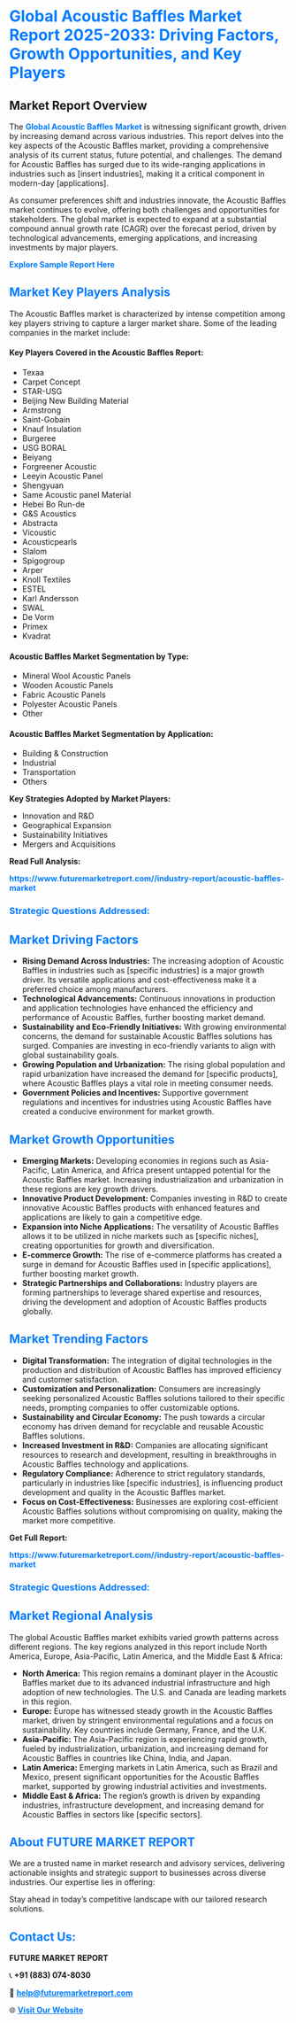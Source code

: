 <h1 style="color: #007BFF;">Global Acoustic Baffles Market Report 2025-2033: Driving Factors, Growth Opportunities, and Key Players</h1>

<section id="overview">
<h2>Market Report Overview</h2>
<p>The <a href="https://www.futuremarketreport.com//industry-report/acoustic-baffles-market" style="color: #007BFF; text-decoration: none;"><strong>Global Acoustic Baffles Market</strong></a> is witnessing significant growth, driven by increasing demand across various industries. This report delves into the key aspects of the Acoustic Baffles market, providing a comprehensive analysis of its current status, future potential, and challenges. The demand for Acoustic Baffles has surged due to its wide-ranging applications in industries such as [insert industries], making it a critical component in modern-day [applications].</p>
<p>As consumer preferences shift and industries innovate, the Acoustic Baffles market continues to evolve, offering both challenges and opportunities for stakeholders. The global market is expected to expand at a substantial compound annual growth rate (CAGR) over the forecast period, driven by technological advancements, emerging applications, and increasing investments by major players.</p>
</section>

<section id="overview">
<p><a href="https://www.futuremarketreport.com//request-sample/reportId=88687" style="color: #007BFF; text-decoration: none;"><strong>Explore Sample Report Here</strong></a></p>
</section>

<section id="key-players">
<h2 style="color: #007BFF;">Market Key Players Analysis</h2>
<p>The Acoustic Baffles market is characterized by intense competition among key players striving to capture a larger market share. Some of the leading companies in the market include:</p>
<h4>Key Players Covered in the Acoustic Baffles Report:</h4>
<ul><li>Texaa</li><li>Carpet Concept</li><li>STAR-USG</li><li>Beijing New Building Material</li><li>Armstrong</li><li>Saint-Gobain</li><li>Knauf Insulation</li><li>Burgeree</li><li>USG BORAL</li><li>Beiyang</li><li>Forgreener Acoustic</li><li>Leeyin Acoustic Panel</li><li>Shengyuan</li><li>Same Acoustic panel Material</li><li>Hebei Bo Run-de</li><li>G&amp;S Acoustics</li><li>Abstracta</li><li>Vicoustic</li><li>Acousticpearls</li><li>Slalom</li><li>Spigogroup</li><li>Arper</li><li>Knoll Textiles</li><li>ESTEL</li><li>Karl Andersson</li><li>SWAL</li><li>De Vorm</li><li>Primex</li><li>Kvadrat</li></ul>
<h4>Acoustic Baffles Market Segmentation by Type:</h4>
<ul><li>Mineral Wool Acoustic Panels</li><li>Wooden Acoustic Panels</li><li>Fabric Acoustic Panels</li><li>Polyester Acoustic Panels</li><li>Other</li></ul>

<h4>Acoustic Baffles Market Segmentation by Application:</h4>
<ul><li>Building &amp; Construction</li><li>Industrial</li><li>Transportation</li><li>Others</li></ul>
<p><strong>Key Strategies Adopted by Market Players:</strong></p>
<ul>
<li>Innovation and R&D</li>
<li>Geographical Expansion</li>
<li>Sustainability Initiatives</li>
<li>Mergers and Acquisitions</li>
</ul>
</section>

<section>
<p><strong>Read Full Analysis: </strong></p><a href="https://www.futuremarketreport.com//industry-report/acoustic-baffles-market" style="color: #007BFF; text-decoration: none;"><strong>https://www.futuremarketreport.com//industry-report/acoustic-baffles-market</strong></a>
<h3 style="color: #007BFF;">Strategic Questions Addressed:</h3>
</section>

<section id="driving-factors">
<h2 style="color: #007BFF;">Market Driving Factors</h2>
<ul>
<li><strong>Rising Demand Across Industries:</strong> The increasing adoption of Acoustic Baffles in industries such as [specific industries] is a major growth driver. Its versatile applications and cost-effectiveness make it a preferred choice among manufacturers.</li>
<li><strong>Technological Advancements:</strong> Continuous innovations in production and application technologies have enhanced the efficiency and performance of Acoustic Baffles, further boosting market demand.</li>
<li><strong>Sustainability and Eco-Friendly Initiatives:</strong> With growing environmental concerns, the demand for sustainable Acoustic Baffles solutions has surged. Companies are investing in eco-friendly variants to align with global sustainability goals.</li>
<li><strong>Growing Population and Urbanization:</strong> The rising global population and rapid urbanization have increased the demand for [specific products], where Acoustic Baffles plays a vital role in meeting consumer needs.</li>
<li><strong>Government Policies and Incentives:</strong> Supportive government regulations and incentives for industries using Acoustic Baffles have created a conducive environment for market growth.</li>
</ul>
</section>

<section id="growth-opportunities">
<h2 style="color: #007BFF;">Market Growth Opportunities</h2>
<ul>
<li><strong>Emerging Markets:</strong> Developing economies in regions such as Asia-Pacific, Latin America, and Africa present untapped potential for the Acoustic Baffles market. Increasing industrialization and urbanization in these regions are key growth drivers.</li>
<li><strong>Innovative Product Development:</strong> Companies investing in R&D to create innovative Acoustic Baffles products with enhanced features and applications are likely to gain a competitive edge.</li>
<li><strong>Expansion into Niche Applications:</strong> The versatility of Acoustic Baffles allows it to be utilized in niche markets such as [specific niches], creating opportunities for growth and diversification.</li>
<li><strong>E-commerce Growth:</strong> The rise of e-commerce platforms has created a surge in demand for Acoustic Baffles used in [specific applications], further boosting market growth.</li>
<li><strong>Strategic Partnerships and Collaborations:</strong> Industry players are forming partnerships to leverage shared expertise and resources, driving the development and adoption of Acoustic Baffles products globally.</li>
</ul>
</section>

<section id="trending-factors">
<h2 style="color: #007BFF;">Market Trending Factors</h2>
<ul>
<li><strong>Digital Transformation:</strong> The integration of digital technologies in the production and distribution of Acoustic Baffles has improved efficiency and customer satisfaction.</li>
<li><strong>Customization and Personalization:</strong> Consumers are increasingly seeking personalized Acoustic Baffles solutions tailored to their specific needs, prompting companies to offer customizable options.</li>
<li><strong>Sustainability and Circular Economy:</strong> The push towards a circular economy has driven demand for recyclable and reusable Acoustic Baffles solutions.</li>
<li><strong>Increased Investment in R&D:</strong> Companies are allocating significant resources to research and development, resulting in breakthroughs in Acoustic Baffles technology and applications.</li>
<li><strong>Regulatory Compliance:</strong> Adherence to strict regulatory standards, particularly in industries like [specific industries], is influencing product development and quality in the Acoustic Baffles market.</li>
<li><strong>Focus on Cost-Effectiveness:</strong> Businesses are exploring cost-efficient Acoustic Baffles solutions without compromising on quality, making the market more competitive.</li>
</ul>
</section>

<section>
<p><strong>Get Full Report: </strong></p><a href="https://www.futuremarketreport.com//industry-report/acoustic-baffles-market" style="color: #007BFF; text-decoration: none;"><strong>https://www.futuremarketreport.com//industry-report/acoustic-baffles-market</strong></a>
<h3 style="color: #007BFF;">Strategic Questions Addressed:</h3>
</section>


<section id="regional-analysis">
<h2 style="color: #007BFF;">Market Regional Analysis</h2>
<p>The global Acoustic Baffles market exhibits varied growth patterns across different regions. The key regions analyzed in this report include North America, Europe, Asia-Pacific, Latin America, and the Middle East & Africa:</p>
<ul>
<li><strong>North America:</strong> This region remains a dominant player in the Acoustic Baffles market due to its advanced industrial infrastructure and high adoption of new technologies. The U.S. and Canada are leading markets in this region.</li>
<li><strong>Europe:</strong> Europe has witnessed steady growth in the Acoustic Baffles market, driven by stringent environmental regulations and a focus on sustainability. Key countries include Germany, France, and the U.K.</li>
<li><strong>Asia-Pacific:</strong> The Asia-Pacific region is experiencing rapid growth, fueled by industrialization, urbanization, and increasing demand for Acoustic Baffles in countries like China, India, and Japan.</li>
<li><strong>Latin America:</strong> Emerging markets in Latin America, such as Brazil and Mexico, present significant opportunities for the Acoustic Baffles market, supported by growing industrial activities and investments.</li>
<li><strong>Middle East & Africa:</strong> The region’s growth is driven by expanding industries, infrastructure development, and increasing demand for Acoustic Baffles in sectors like [specific sectors].</li>
</ul>
</section>

<footer>
<h2 style="color: #007BFF;">About FUTURE MARKET REPORT</h2>
<p>We are a trusted name in market research and advisory services, delivering actionable insights and strategic support to businesses across diverse industries. Our expertise lies in offering:</p>

<p>Stay ahead in today’s competitive landscape with our tailored research solutions.</p>

<h2 style="color: #007BFF;">Contact Us:</h2>
<p><strong>FUTURE MARKET REPORT</strong></p>
<p>📞 <strong>+91 (883) 074-8030</strong></p>
<p>📧 <strong><a href="mailto:help@futuremarketreport.com" style="color: #007BFF;">help@futuremarketreport.com</a></strong></p>
<p>🌐 <strong><a href="https://www.futuremarketreport.com/" style="color: #007BFF;">Visit Our Website</a></strong></p>
</footer>